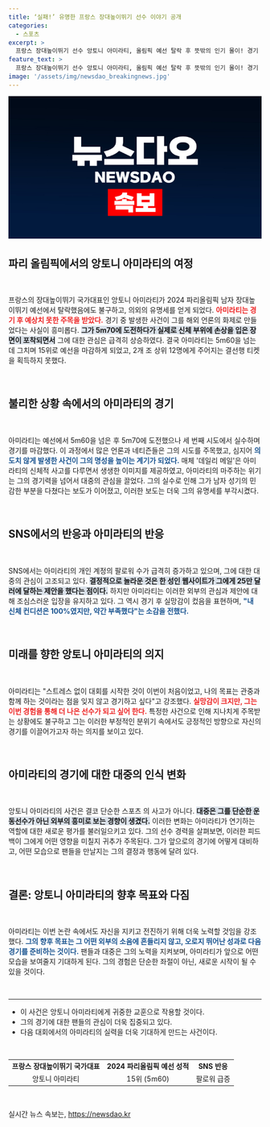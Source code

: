 ```yaml
---
title: ‘실패!’ 유명한 프랑스 장대높이뛰기 선수 이야기 공개
categories:
  - 스포츠
excerpt: >
  프랑스 장대높이뛰기 선수 앙토니 아미라티, 올림픽 예선 탈락 후 뜻밖의 인기 몰이! 경기 중 불행한 사고로 주목받은 그는 SNS 팔로워가 급증하며 성인사이트로부터 이색 제안을 받았지만 실망감만 드러냈다. 클릭 유도!
feature_text: >
  프랑스 장대높이뛰기 선수 앙토니 아미라티, 올림픽 예선 탈락 후 뜻밖의 인기 몰이! 경기 중 불행한 사고로 주목받은 그는 SNS 팔로워가 급증하며 성인사이트로부터 이색 제안을 받았지만 실망감만 드러냈다. 클릭 유도!
image: '/assets/img/newsdao_breakingnews.jpg'
---
```


<p><img src="/assets/img/newsdao_breakingnews.jpg" alt="bookingtag 속보" /></p>

<h2>파리 올림픽에서의 앙토니 아미라티의 여정</h2>

<p data-ke-size="size16">&nbsp;</p>

<p>프랑스의 장대높이뛰기 국가대표인 앙토니 아미라티가 2024 파리올림픽 남자 장대높이뛰기 예선에서 탈락했음에도 불구하고, 의외의 유명세를 얻게 되었다. <b><span style="color: #ee2323;">아미라티는 경기 후 예상치 못한 주목을 받았다.</span></b> 경기 중 발생한 사건이 그를 해외 언론의 화제로 만들었다는 사실이 흥미롭다. <b><span style="background-color: #21538527;">그가 5m70에 도전하다가 실제로 신체 부위에 손상을 입은 장면이 포착되면서</span></b> 그에 대한 관심은 급격히 상승하였다. 결국 아미라티는 5m60을 넘는데 그치며 15위로 예선을 마감하게 되었고, 2개 조 상위 12명에게 주어지는 결선행 티켓을 획득하지 못했다.</p>

<p data-ke-size="size16">&nbsp;</p>

<h2>불리한 상황 속에서의 아미라티의 경기</h2>

<p data-ke-size="size16">&nbsp;</p>

<p>아미라티는 예선에서 5m60을 넘은 후 5m70에 도전했으나 세 번째 시도에서 실수하며 경기를 마감했다. 이 과정에서 많은 언론과 네티즌들은 그의 시도를 주목했고, 심지어 <b><span style="color: #1a5490;">의도치 않게 발생한 사건이 그의 명성을 높이는 계기가 되었다.</span></b> 매체 '데일리 메일'은 아미라티의 신체적 사고를 다루면서 생생한 이미지를 제공하였고, 아미라티의 마주하는 위기는 그의 경기력을 넘어서 대중의 관심을 끌었다. 그의 실수로 인해 그가 남자 성기의 민감한 부분을 다쳤다는 보도가 이어졌고, 이러한 보도는 더욱 그의 유명세를 부각시켰다. </p>

<p data-ke-size="size16">&nbsp;</p>

<h2>SNS에서의 반응과 아미라티의 반응</h2>

<p data-ke-size="size16">&nbsp;</p>

<p>SNS에서는 아미라티의 개인 계정의 팔로워 수가 급격히 증가하고 있으며, 그에 대한 대중의 관심이 고조되고 있다. <b><span style="background-color: #21538527;">결정적으로 놀라운 것은 한 성인 웹사이트가 그에게 25만 달러에 달하는 제안을 했다는 점이다.</span></b> 하지만 아미라티는 이러한 외부의 관심과 제안에 대해 조심스러운 입장을 유지하고 있다. 그 역시 경기 후 실망감이 컸음을 표현하며, <b><span style="color: #1a5490;">"내 신체 컨디션은 100%였지만, 약간 부족했다"는 소감을 전했다.</span></b></p>

<p data-ke-size="size16">&nbsp;</p>

<h2>미래를 향한 앙토니 아미라티의 의지</h2>

<p data-ke-size="size16">&nbsp;</p>

<p>아미라티는 "스트레스 없이 대회를 시작한 것이 이번이 처음이었고, 나의 목표는 관중과 함께 하는 것이라는 점을 잊지 않고 경기하고 싶다"고 강조했다. <b><span style="color: #ee2323;">실망감이 크지만, 그는 이번 경험을 통해 더 나은 선수가 되고 싶어 한다.</span></b> 특정한 사건으로 인해 지나치게 주목받는 상황에도 불구하고 그는 이러한 부정적인 분위기 속에서도 긍정적인 방향으로 자신의 경기를 이끌어가고자 하는 의지를 보이고 있다.</p>

<p data-ke-size="size16">&nbsp;</p>

<h2>아미라티의 경기에 대한 대중의 인식 변화</h2>

<p data-ke-size="size16">&nbsp;</p>

<p>앙토니 아미라티의 사건은 결코 단순한 스포츠 의 사고가 아니다. <b><span style="background-color: #21538527;">대중은 그를 단순한 운동선수가 아닌 외부의 흥미로 보는 경향이 생겼다.</span></b> 이러한 변화는 아미라티가 연기하는 역할에 대한 새로운 평가를 불러일으키고 있다. 그의 선수 경력을 살펴보면, 이러한 피드백이 그에게 어떤 영향을 미칠지 귀추가 주목된다. 그가 앞으로의 경기에 어떻게 대비하고, 어떤 모습으로 팬들을 만날지는 그의 결정과 행동에 달려 있다.</p>

<p data-ke-size="size16">&nbsp;</p>

<h2>결론: 앙토니 아미라티의 향후 목표와 다짐</h2>

<p data-ke-size="size16">&nbsp;</p>

<p>아미라티는 이번 논란 속에서도 자신을 지키고 전진하기 위해 더욱 노력할 것임을 강조했다. <b><span style="color: #1a5490;">그의 향후 목표는 그 어떤 외부의 소음에 흔들리지 않고, 오로지 뛰어난 성과로 다음 경기를 준비하는 것이다.</span></b> 팬들과 대중은 그의 노력을 지켜보며, 아미라티가 앞으로 어떤 모습을 보여줄지 기대하게 된다. 그의 경험은 단순한 좌절이 아닌, 새로운 시작이 될 수 있을 것이다. </p>

<p data-ke-size="size16">&nbsp;</p>

<hr>

<ul>
  <li>이 사건은 앙토니 아미라티에게 귀중한 교훈으로 작용할 것이다.</li>
  <li>그의 경기에 대한 팬들의 관심이 더욱 집중되고 있다.</li>
  <li>다음 대회에서의 아미라티의 실력을 더욱 기대하게 만드는 사건이다.</li>
</ul>

<p data-ke-size="size16">&nbsp;</p>

<table>
  <tr>
    <td style="text-align: center; height: 17px;"><b>프랑스 장대높이뛰기 국가대표</b></td>
    <td style="text-align: center; height: 17px;"><b>2024 파리올림픽 예선 성적</b></td>
    <td style="text-align: center; height: 17px;"><b>SNS 반응</b></td>
  </tr>
  <tr>
    <td style="text-align: center; height: 17px;">앙토니 아미라티</td>
    <td style="text-align: center; height: 17px;">15위 (5m60)</td>
    <td style="text-align: center; height: 17px;">팔로워 급증</td>
  </tr>
</table>

<p data-ke-size="size16">&nbsp;</p>
실시간 뉴스 속보는, <a href="https://newsdao.kr" rel="dofollow">https://newsdao.kr</a>


